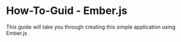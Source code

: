 # How-To-Guid - Ember.js

This guide will take you through creating this simple application using Ember.js
